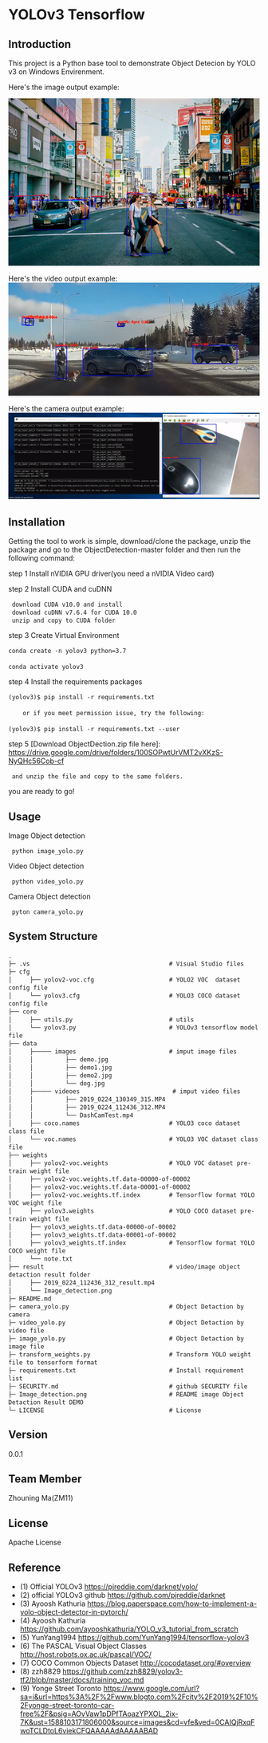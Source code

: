 ﻿# YOLOv3 Tensorflow

Introduction
-
This project is a Python base tool to demonstrate Object Detecion by YOLO v3 on Windows Envirenment.


Here's the image output example:

![Image Object Detection DEMO](Image_detection.png)

Here's the video output example:
[![Video Object Detaction DEMO](videoCapture.PNG)](https://youtu.be/7O721Zt6wE8)

Here's the camera output example:
[![Camera Object Detaction DEMO](cameraCapture.PNG)](https://youtu.be/GHK44tlMlcA)



Installation
-
Getting the tool to work is simple, download/clone the package, unzip the package and go to the ObjectDetection-master folder and then run the following command:

step 1
Install nVIDIA GPU driver(you need a nVIDIA Video card)

step 2
Install CUDA and cuDNN

     download CUDA v10.0 and install
     download cuDNN v7.6.4 for CUDA 10.0
     unzip and copy to CUDA folder

step 3
Create Virtual Environment

    conda create -n yolov3 python=3.7

    conda activate yolov3

step 4
Install the requirements packages

    (yolov3)$ pip install -r requirements.txt 
    
        or if you meet permission issue, try the following:
    
    (yolov3)$ pip install -r requirements.txt --user 

step 5
[Download ObjectDection.zip file here]:
    https://drive.google.com/drive/folders/100SOPwtUrVMT2vXKzS-NyQHc56Cob-cf

     and unzip the file and copy to the same folders.

you are ready to go!


Usage
-
Image Object detection

     python image_yolo.py


Video Object detection

     python video_yolo.py

Camera Object detection

     pyton camera_yolo.py


System Structure
-



    .
    ├─ .vs                                       # Visual Studio files
    ├─ cfg
    │     ├── yolov2-voc.cfg                     # YOLO2 VOC  dataset config file
    │     └── yolov3.cfg                         # YOLO3 COCO dataset config file
    ├── core
    │     ├── utils.py                           # utils
    │     └── yolov3.py                          # YOLOv3 tensorflow model file
    ├── data 
    │     ├───── images                          # imput image files
    │     │         ├── demo.jpg               
    │     │         ├── demo1.jpg              
    │     │         ├── demo2.jpg              
    │     │         └── dog.jpg 
    │     ├───── videoes                          # imput video files
    │     │         ├── 2019_0224_130349_315.MP4
    │     │         ├── 2019_0224_112436_312.MP4
    │     │         └── DashCamTest.mp4
    │     ├── coco.names                         # YOLO3 coco dataset class file 
    │     └── voc.names                          # YOLO3 VOC dataset class file 
    ├── weights
    │     ├── yolov2-voc.weights                 # YOLO VOC dataset pre-train weight file                       
    │     ├── yolov2-voc.weights.tf.data-00000-of-00002
    │     ├── yolov2-voc.weights.tf.data-00001-of-00002
    │     ├── yolov2-voc.weights.tf.index        # Tensorflow format YOLO VOC weight file
    │     ├── yolov3.weights                     # YOLO COCO dataset pre-train weight file                        
    │     ├── yolov3_weights.tf.data-00000-of-00002
    │     ├── yolov3_weights.tf.data-00001-of-00002
    │     ├── yolov3_weights.tf.index            # Tensorflow format YOLO COCO weight file
    │     └── note.txt                           
    ├── result                                   # video/image object detaction result folder  
    │     ├── 2019_0224_112436_312_result.mp4    
    │     └── Image_detection.png
    ├─ README.md
	├─ camera_yolo.py                            # Object Detaction by camera
	├─ video_yolo.py                             # Object Detaction by video file
	├─ image_yolo.py                             # Object Detaction by image file
	├─ transform_weights.py                      # Transform YOLO weight file to tensorform format
	├─ requirements.txt                          # Install requirement list
    ├─ SECURITY.md                               # github SECURITY file
	├─ Image_detection.png                       # README image Object Detaction Result DEMO
    └─ LICENSE                                   # License 

Version
-
0.0.1 

Team Member
-
Zhouning Ma(ZM11)

License
-
Apache License



Reference
-
*  (1) Official YOLOv3 https://pjreddie.com/darknet/yolo/
*  (2) official YOLOv3 github https://github.com/pjreddie/darknet
*  (3) Ayoosh Kathuria https://blog.paperspace.com/how-to-implement-a-yolo-object-detector-in-pytorch/
*  (4) Ayoosh Kathuria https://github.com/ayooshkathuria/YOLO_v3_tutorial_from_scratch
*  (5) YunYang1994  https://github.com/YunYang1994/tensorflow-yolov3
*  (6) The PASCAL Visual Object Classes http://host.robots.ox.ac.uk/pascal/VOC/
*  (7) COCO Common Objects Dataset http://cocodataset.org/#overview
*  (8) zzh8829 https://github.com/zzh8829/yolov3-tf2/blob/master/docs/training_voc.md
*  (9) Yonge Street Toronto https://www.google.com/url?sa=i&url=https%3A%2F%2Fwww.blogto.com%2Fcity%2F2019%2F10%2Fyonge-street-toronto-car-free%2F&psig=AOvVaw1pDPfTAoazYPXOL_2ix-7K&ust=1588103171806000&source=images&cd=vfe&ved=0CAIQjRxqFwoTCLDtoL6viekCFQAAAAAdAAAAABAD
